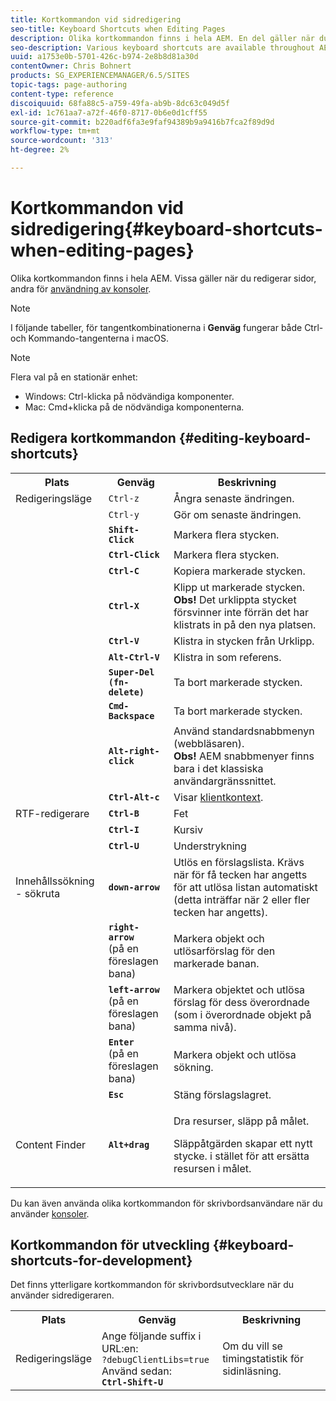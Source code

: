 ```yaml
---
title: Kortkommandon vid sidredigering
seo-title: Keyboard Shortcuts when Editing Pages
description: Olika kortkommandon finns i hela AEM. En del gäller när du redigerar sidor, andra när du använder konsoler.
seo-description: Various keyboard shortcuts are available throughout AEM. Some apply when editing pages, others to the use of consoles.
uuid: a1753e0b-5701-426c-b974-2e8b8d81a30d
contentOwner: Chris Bohnert
products: SG_EXPERIENCEMANAGER/6.5/SITES
topic-tags: page-authoring
content-type: reference
discoiquuid: 68fa88c5-a759-49fa-ab9b-8dc63c049d5f
exl-id: 1c761aa7-a72f-46f0-8717-0b6e0d1cff55
source-git-commit: b220adf6fa3e9faf94389b9a9416b7fca2f89d9d
workflow-type: tm+mt
source-wordcount: '313'
ht-degree: 2%

---
```


# Kortkommandon vid sidredigering{#keyboard-shortcuts-when-editing-pages}

Olika kortkommandon finns i hela AEM. Vissa gäller när du redigerar sidor, andra för [användning av konsoler](/help/sites-classic-ui-authoring/author-env-keyboard-shortcuts.md).

>[!NOTE]
>
>I följande tabeller, för tangentkombinationerna i **Genväg** fungerar både Ctrl- och Kommando-tangenterna i macOS.

>[!NOTE]
>
>Flera val på en stationär enhet:
>
>* Windows: Ctrl-klicka på nödvändiga komponenter.
>* Mac: Cmd+klicka på de nödvändiga komponenterna.
>


## Redigera kortkommandon {#editing-keyboard-shortcuts}

<table>
 <tbody>
  <tr>
   <th>Plats</th>
   <th>Genväg</th>
   <th>Beskrivning</th>
  </tr>
  <tr>
   <td>Redigeringsläge</td>
   <td><code>Ctrl-z</code></td>
   <td>Ångra senaste ändringen.</td>
  </tr>
  <tr>
   <td> </td>
   <td><code>Ctrl-y</code></td>
   <td>Gör om senaste ändringen.</td>
  </tr>
  <tr>
   <td> </td>
   <td><strong><code>Shift-Click</code></strong></td>
   <td>Markera flera stycken.</td>
  </tr>
  <tr>
   <td> </td>
   <td><strong><code>Ctrl-Click</code></strong></td>
   <td>Markera flera stycken.</td>
  </tr>
  <tr>
   <td> </td>
   <td><strong><code>Ctrl-C</code></strong></td>
   <td>Kopiera markerade stycken.</td>
  </tr>
  <tr>
   <td> </td>
   <td><strong><code>Ctrl-X</code></strong></td>
   <td>Klipp ut markerade stycken.<strong><br /> Obs!</strong> Det urklippta stycket försvinner inte förrän det har klistrats in på den nya platsen.</td>
  </tr>
  <tr>
   <td> </td>
   <td><strong><code>Ctrl-V</code></strong></td>
   <td>Klistra in stycken från Urklipp.</td>
  </tr>
  <tr>
   <td> </td>
   <td><strong><code>Alt-Ctrl-V</code></strong></td>
   <td>Klistra in som referens.</td>
  </tr>
  <tr>
   <td> </td>
   <td><strong><code>Super-Del (fn-delete)</code></strong></td>
   <td>Ta bort markerade stycken.</td>
  </tr>
  <tr>
   <td> </td>
   <td><strong><code>Cmd-Backspace</code></strong></td>
   <td>Ta bort markerade stycken.</td>
  </tr>
  <tr>
   <td> </td>
   <td><strong><code>Alt-right-click</code></strong></td>
   <td>Använd standardsnabbmenyn (webbläsaren).<br /> <strong>Obs!</strong> AEM snabbmenyer finns bara i det klassiska användargränssnittet.</td>
  </tr>
  <tr>
   <td> </td>
   <td><strong><code>Ctrl-Alt-c</code></strong></td>
   <td>Visar <a href="/help/sites-administering/client-context.md">klientkontext</a>.</td>
  </tr>
  <tr>
   <td>RTF-redigerare<br /> </td>
   <td><strong><code>Ctrl-B</code></strong><br /> </td>
   <td>Fet</td>
  </tr>
  <tr>
   <td> </td>
   <td><strong><code>Ctrl-I</code></strong><br /> </td>
   <td>Kursiv<br /> </td>
  </tr>
  <tr>
   <td> </td>
   <td><strong><code>Ctrl-U</code></strong><br /> </td>
   <td>Understrykning</td>
  </tr>
  <tr>
   <td>Innehållssökning - sökruta</td>
   <td><strong><code>down-arrow</code></strong></td>
   <td>Utlös en förslagslista. Krävs när för få tecken har angetts för att utlösa listan automatiskt (detta inträffar när 2 eller fler tecken har angetts).</td>
  </tr>
  <tr>
   <td> </td>
   <td><strong><code>right-arrow</code></strong><br /> (på en föreslagen bana)</td>
   <td>Markera objekt och utlösarförslag för den markerade banan.</td>
  </tr>
  <tr>
   <td> </td>
   <td><strong><code>left-arrow</code></strong><br /> (på en föreslagen bana)</td>
   <td>Markera objektet och utlösa förslag för dess överordnade (som i överordnade objekt på samma nivå).</td>
  </tr>
  <tr>
   <td> </td>
   <td><strong><code>Enter</code></strong><br /> (på en föreslagen bana)</td>
   <td>Markera objekt och utlösa sökning.</td>
  </tr>
  <tr>
   <td> </td>
   <td><strong><code>Esc</code></strong></td>
   <td>Stäng förslagslagret.</td>
  </tr>
  <tr>
   <td>Content Finder<br /> </td>
   <td><strong><code>Alt+drag</code></strong></td>
   <td><p>Dra resurser, släpp på målet.</p> <p>Släppåtgärden skapar ett nytt stycke. i stället för att ersätta resursen i målet.</p> </td>
  </tr>
 </tbody>
</table>

Du kan även använda olika kortkommandon för skrivbordsanvändare när du använder [konsoler](/help/sites-classic-ui-authoring/author-env-keyboard-shortcuts.md).

## Kortkommandon för utveckling {#keyboard-shortcuts-for-development}

Det finns ytterligare kortkommandon för skrivbordsutvecklare när du använder sidredigeraren.

<table>
 <tbody>
  <tr>
   <th>Plats</th>
   <th>Genväg</th>
   <th>Beskrivning</th>
  </tr>
  <tr>
   <td>Redigeringsläge</td>
   <td>Ange följande suffix i URL:en:<br /> <code>?debugClientLibs=true</code><br /> Använd sedan:<br /> <strong><code>Ctrl-Shift-U</code></strong></td>
   <td>Om du vill se timingstatistik för sidinläsning.</td>
  </tr>
 </tbody>
</table>
